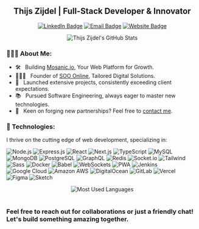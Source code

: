 <h2 align="center">Thijs Zijdel | Full-Stack Developer & Innovator</h2>
<p align="center">
  <a href="https://linkedin.com/in/thijszijdel"><img src="https://img.shields.io/badge/-LinkedIn-blue?style=flat&logo=linkedin&logoColor=white" alt="LinkedIn Badge"></a>
  <a href="mailto:hello@sooonline.nl"><img src="https://img.shields.io/badge/-Email%20Me-D14836?style=flat&logo=Minutemailer&logoColor=white" alt="Email Badge"></a>
  <a href="https://sooonline.nl"><img src="https://img.shields.io/badge/-Visit%20SOO%20online-0A0A0A?style=flat" alt="Website Badge"></a>
</p>

<div align="center">
  <img src="https://profile-readme-mu.vercel.app/api?username=thijszijdel&show_icons=true&hide=prs,issues&bg_color=222222&text_color=ffffff&icon_color=39ff14&title_color=999999" alt="Thijs Zijdel's GitHub Stats">
</div>



### 👨🏻‍💼 About Me:
- 🛠 &nbsp; Building [Mosanic.io](https://mosanic.io), Your Web Platform for Growth.
- 👨🏻‍💻 &nbsp; Founder of [SOO Online](https://sooonline.nl), Tailored Digital Solutions.
- 🚀 &nbsp; Launched extensive projects, consistently exceeding client expectations.
- 📚 &nbsp; Pursued Software Engineering, always eager to master new technologies.
- 🤝 &nbsp; Keen on forging new partnerships? Feel free to [contact me](https://sooonline.nl).

### 💼 Technologies:
I thrive on the cutting edge of web development, specializing in:

![Node.js](https://img.shields.io/badge/-Node.js-222222?style=flat&logo=node.js&logoColor=339933)
![Express.js](https://img.shields.io/badge/-Express.js-222222?style=flat&logo=express&logoColor=white)
![React](https://img.shields.io/badge/-React-222222?style=flat&logo=React&logoColor=61DAFB)
![Next.js](https://img.shields.io/badge/-Next.js-222222?style=flat&logo=Next.js&logoColor=white)
![TypeScript](https://img.shields.io/badge/-TypeScript-222222?style=flat&logo=typescript)
![MySQL](https://img.shields.io/badge/-MySQL-222222?style=flat&logo=MySQL&logoColor=4479A1)
![MongoDB](https://img.shields.io/badge/-MongoDB-222222?style=flat&logo=MongoDB&logoColor=47A248)
![PostgreSQL](https://img.shields.io/badge/-PostgreSQL-222222?style=flat&logo=postgresql&logoColor=white)
![GraphQL](https://img.shields.io/badge/-GraphQL-222222?style=flat&logo=graphql&logoColor=E10098)
![Redis](https://img.shields.io/badge/-Redis-222222?style=flat&logo=redis&logoColor=DC382D)
![Socket.io](https://img.shields.io/badge/-Socket.io-222222?style=flat&logo=socket.io&logoColor=orange)
![Tailwind](https://img.shields.io/badge/-Tailwind-222222?style=flat&logo=tailwindcss&logoColor=06B6D4)
![Sass](https://img.shields.io/badge/-Sass-222222?style=flat&logo=sass&logoColor=CC6699)
![Docker](https://img.shields.io/badge/-Docker-222222?style=flat&logo=docker&logoColor=2496ED)
![Babel](https://img.shields.io/badge/-Babel-222222?style=flat&logo=babel&logoColor=F9DC3E)
![WebSockets](https://img.shields.io/badge/-WebSockets-222222?style=flat&logo=websockets&logoColor=FFFFFF)
![PWA](https://img.shields.io/badge/-PWA-222222?style=flat&logo=pwa&logoColor=5A0FC8)
![Jenkins](https://img.shields.io/badge/-Jenkins-222222?style=flat&logo=Jenkins&logoColor=D24939)
![Google Cloud](https://img.shields.io/badge/-Google_Cloud-222222?style=flat&logo=GoogleCloud&logoColor=4285F4)
![Amazon AWS](https://img.shields.io/badge/-Amazon_AWS-222222?style=flat&logo=AmazonAWS&logoColor=ff9900)
![DigitalOcean](https://img.shields.io/badge/-DigitalOcean-222222?style=flat&logo=DigitalOcean&logoColor=0080FF)
![GitLab](https://img.shields.io/badge/-GitLab-222222?style=flat&logo=gitlab&logoColor=FC6D26)
![Vercel](https://img.shields.io/badge/-Vercel-222222?style=flat&logo=vercel&logoColor=000000)
![Figma](https://img.shields.io/badge/-Figma-222222?style=flat&logo=figma&logoColor=F24E1E)
![Sketch](https://img.shields.io/badge/-Sketch-222222?style=flat&logo=sketch&logoColor=F7B500)

<div align="center">
  <img src="https://profile-readme-mu.vercel.app/api/top-langs/?username=thijszijdel&langs_count=10&layout=compact&hide=javascript&bg_color=222222&text_color=ffffff&icon_color=39ff14&title_color=999999" alt="Most Used Languages">
  
<!-- <img src="https://github-readme-streak-stats.herokuapp.com?user=thijszijdel&theme=dark&hide_border=true" alt="Github Streak"> -->
  
</div>

<br/>


### Feel free to reach out for collaborations or just a friendly chat! Let's build something amazing together.
